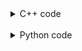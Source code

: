 <details><summary>C++ code</summary>

Runtime: `69 ms`, faster than `41.68%`.<br>
Memory Usage: `31 MB`, less than `20.93%`.

![](assets/20221115180122.png)

</details>

<br>

<details><summary>Python code</summary>

Runtime: `178 ms`, faster than `48.71%`.<br>
Memory Usage: `21.5 MB`, less than `11.61%`.

![](assets/20221115180143.png)

</details>

